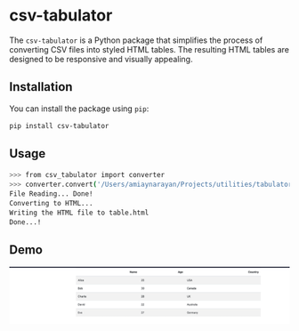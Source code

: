 # csv-tabulator

The `csv-tabulator` is a Python package that simplifies the process of converting CSV files into styled HTML tables. The resulting HTML tables are designed to be responsive and visually appealing.

## Installation

You can install the package using `pip`:

```bash
pip install csv-tabulator
```

## Usage
```bash
>>> from csv_tabulator import converter
>>> converter.convert('/Users/amiaynarayan/Projects/utilities/tabulator/tests/csv_file', 'table.html')
File Reading... Done!
Converting to HTML...
Writing the HTML file to table.html
Done...!
```

## Demo
![html table created](https://github.com/amiaynara/csv-tabulator/blob/master/table_screenshot.png)
